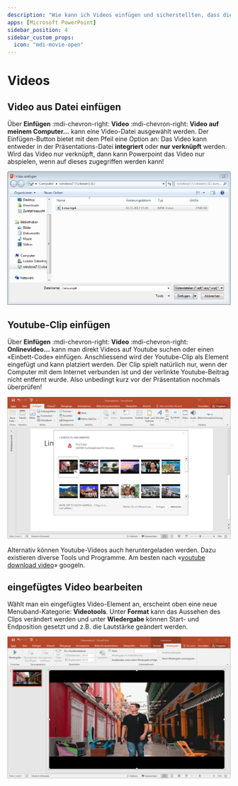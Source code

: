 ```yaml
---
description: "Wie kann ich Videos einfügen und sicherstellten, dass diese korrekt abspielen?"
apps: [Microsoft PowerPoint]
sidebar_position: 4
sidebar_custom_props:
  icon: "mdi-movie-open"
---
```


# Videos



## Video aus Datei einfügen
Über __Einfügen__ :mdi-chevron-right: __Video__ :mdi-chevron-right: __Video auf meinem Computer...__ kann eine Video-Datei ausgewählt werden. Der Einfügen-Button bietet mit dem Pfeil eine Option an: Das Video kann entweder in der Präsentations-Datei **integriert** oder **nur verknüpft** werden. Wird das Video nur verknüpft, dann kann Powerpoint das Video nur abspielen, wenn auf dieses zugegriffen werden kann!

![Video einfügen](./images/video-einfuegen.png)

## Youtube-Clip einfügen
Über __Einfügen__ :mdi-chevron-right: __Video__ :mdi-chevron-right: __Onlinevideo...__ kann man direkt Videos auf Youtube suchen oder einen «Einbett-Code» einfügen. Anschliessend wird der Youtube-Clip als Element eingefügt und kann platziert werden. Der Clip spielt natürlich nur, wenn der Computer mit dem Internet verbunden ist und der verlinkte Youtube-Beitrag nicht entfernt wurde. Also unbedingt kurz vor der Präsentation nochmals überprüfen!

![Youtube-Video einbetten](./images/youtube.png)

Alternativ können Youtube-Videos auch heruntergeladen werden. Dazu existieren diverse Tools und Programme. Am besten nach «[youtube download video](https://www.google.ch/search?q=download+youtube+video)» googeln.

## eingefügtes Video bearbeiten
Wählt man ein eingefügtes Video-Element an, erscheint oben eine neue Menuband-Kategorie: __Videotools__. Unter __Format__ kann das Aussehen des Clips verändert werden und unter __Wiedergabe__ können Start- und Endposition gesetzt und z.B. die Lautstärke geändert werden.

![Video bearbeiten](./images/video.png)
